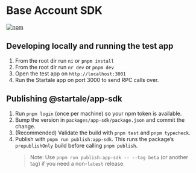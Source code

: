# Base Account SDK

[![npm](https://img.shields.io/npm/v/@startale/app-sdk.svg)](https://www.npmjs.com/package/@startale/app-sdk)

## Developing locally and running the test app

1. From the root dir run `ni` or `pnpm install`
2. From the root dir run `nr dev` or `pnpm dev`
3. Open the test app on `http://localhost:3001`
4. Run the Startale app on port 3000 to send RPC calls over.

## Publishing @startale/app-sdk

1. Run `pnpm login` (once per machine) so your npm token is available.
2. Bump the version in `packages/app-sdk/package.json` and commit the change.
3. (Recommended) Validate the build with `pnpm test` and `pnpm typecheck`.
4. Publish with `pnpm run publish:app-sdk`. This runs the package’s `prepublishOnly` build before calling `pnpm publish`.
   > Note: Use `pnpm run publish:app-sdk -- --tag beta` (or another tag) if you need a non-`latest` release.
